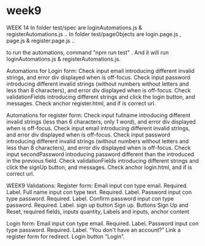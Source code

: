 # week9
WEEK 14
In folder test/spec are loginAutomations.js & registerAutomations.js ..
In folder test/pageObjects are login.page.js , page.js & register.page.js ..

to run the automations, command "npm run test" . And it will run loginAutomations.js & registerAutomations.js.

Automations for Login form:
Check input email introducing different invalid strings, and error div displayed when is off-focus.
Check input password introducing different invalid strings (without numbers
without letters and less than 8 characters), and error div displayed when is off-focus.
Check validationFields introducing different strings and click the login button, and messages.
Check anchor register.html, and if is correct url.

Automations for register form:
Check input fullname introducing different invalid strings (less than 6 characters, only 1 word),
and error div displayed when is off-focus.
Check input email introducing different invalid strings, and error div displayed when is off-focus.
Check input password introducing different invalid strings (without numbers
without letters and less than 8 characters), and error div displayed when is off-focus.
Check input secondPassword introducing password different than the introduced in the previous field.
Check validationFields introducing different strings and click the signUp button, and messages.
Check anchor login.html, and if is correct url.

WEEK9
Validations:
Register form:
Email input con type email. Required. Label.
Full name input con type text. Required. Label.
Password input con type password. Required. Label.
Confirm password input con type password. Required. Label.
sign up button Sign up.
Buttons Sign Up and Reset, required fields, inputs quantity, Labels and inputs, anchor
content

Login form:
Email input con type email. Required. Label.
Password input con type password. Required. Label.
“You don't have an account?” Link a register form for redirect.
Login button “Login”.

